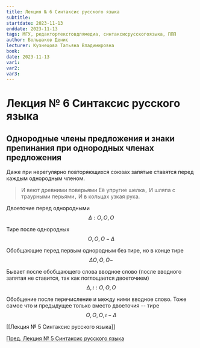 ```yaml
---
title: Лекция № 6 Синтаксис русского языка
subtitle:
startdate: 2023-11-13
enddate: 2023-11-13
tags: МГУ, редактортекстовдлямедиа, синтаксисрусскогоязыка, ППП
author: Большаков Денис
lecturer: Кузнецова Татьяна Владимировна
book:
date: 2023-11-13
var1:
var2:
var3:
---
```

# Лекция № 6 Синтаксис русского языка

## Однородные члены предложения и знаки препинания при однородных членах предложения


Даже при нерегулярно повторяющихся союзах запятые ставятся перед каждым однородным членом.

>И веют древними поверьями
>Её упругие шелка`,`
>И шляпа с траурными перьями`,`
>И в кольцах узкая рука. 

Двоеточие перед однородными
$$
\Delta : O, O, O
$$

Тире после однородных
$$
O, O, O - \Delta
$$

Обобщающие перед первым однородным без тире, но в конце тире
$$
\Delta O, O, O -
$$

Бывает после обобщающего слова вводное слово (после вводного запятая не ставится, так как поглощается двоеточием)
$$
\Delta, \iota : O, O, O
$$

Обобщение после перечисление и между ними вводное слово. Тоже самое что и предыдущее только вместо двоеточия  -- тире
$$
O, O, O, \iota - \Delta
$$


[[Лекция № 5 Синтаксис русского языка]]

[Пред. Лекция № 5 Синтаксис русского языка](https://github.com/denisbolshakoff/MSU/blob/main/Синтаксис%20русского%20языка/Лекция%20№%205%20Синтаксис%20русского%20языка.md)